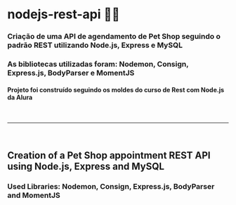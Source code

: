 # nodejs-rest-api :man_technologist:

### Criação de uma API de agendamento de Pet Shop seguindo o padrão REST utilizando Node.js, Express e MySQL
### As bibliotecas utilizadas foram: Nodemon, Consign, Express.js, BodyParser e MomentJS
#### Projeto foi construído seguindo os moldes do curso de Rest com Node.js da Alura
<br>

----
<br>


## Creation of a Pet Shop appointment REST API using Node.js, Express and MySQL
### Used Libraries: Nodemon, Consign, Express.js, BodyParser and MomentJS
